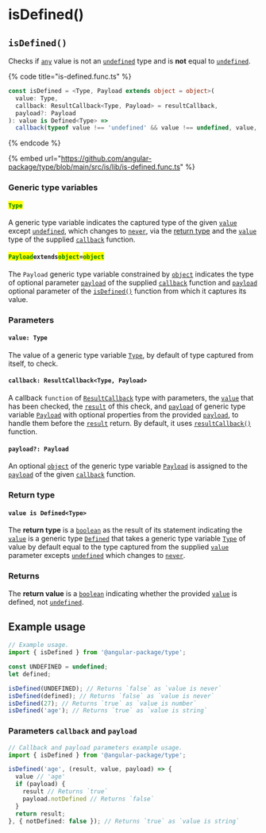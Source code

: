 # isDefined()

## `isDefined()`

Checks if [`any`](https://www.typescriptlang.org/docs/handbook/2/everyday-types.html#any) value is not an [`undefined`](https://developer.mozilla.org/en-US/docs/Glossary/undefined) type and is **not** equal to [`undefined`](https://developer.mozilla.org/en-US/docs/Glossary/undefined).

{% code title="is-defined.func.ts" %}
```typescript
const isDefined = <Type, Payload extends object = object>(
  value: Type,
  callback: ResultCallback<Type, Payload> = resultCallback,
  payload?: Payload
): value is Defined<Type> =>
  callback(typeof value !== 'undefined' && value !== undefined, value, payload);
```
{% endcode %}

{% embed url="https://github.com/angular-package/type/blob/main/src/is/lib/is-defined.func.ts" %}

### Generic type variables

#### <mark style="color:green;">**`Type`**</mark>

A generic type variable indicates the captured type of the given [`value`](isdefined.md#value-type) except [`undefined`](https://www.typescriptlang.org/docs/handbook/basic-types.html#null-and-undefined), which changes to [`never`](https://www.typescriptlang.org/docs/handbook/basic-types.html#never), via the [return type](isdefined.md#return-type) and the [`value`](../types/resultcallback.md#value-value) type of the supplied [`callback`](isdefined.md#callback-resultcallback-less-than-type-payload-greater-than) function.&#x20;

#### <mark style="color:green;">**`Payload`**</mark>**`extends`**<mark style="color:green;">**`object`**</mark>**`=`**<mark style="color:green;">**`object`**</mark>

The `Payload` generic type variable constrained by [`object`](https://www.typescriptlang.org/docs/handbook/basic-types.html#object) indicates the type of optional parameter [`payload`](../types/resultcallback.md#payload-payload) of the supplied [`callback`](isdefined.md#callback-resultcallback-less-than-type-payload-greater-than) function and [`payload`](isdefined.md#payload-payload) optional parameter of the [`isDefined()`](isdefined.md#isdefined) function from which it captures its value.

### Parameters

#### `value: Type`

The value of a generic type variable [`Type`](isdefined.md#type), by default of type captured from itself, to check.

#### `callback: ResultCallback<Type, Payload>`

A callback `function` of [`ResultCallback`](../types/resultcallback.md) type with parameters, the [`value`](isdefined.md#value-any) that has been checked, the [`result`](../types/resultcallback.md#result-boolean) of this check, and [`payload`](../types/resultcallback.md#payload-payload) of generic type variable [`Payload`](isdefined.md#payloadextendsobject-object) with optional properties from the provided [`payload`](isdefined.md#payload-payload), to handle them before the [`result`](../types/resultcallback.md#result-boolean) return. By default, it uses [`resultCallback()`](../helper/resultcallback.md) function.

#### `payload?: Payload`

An optional [`object`](https://developer.mozilla.org/en-US/docs/Web/JavaScript/Reference/Global\_Objects/Object) of the generic type variable [`Payload`](isdefined.md#payloadextendsobject-object) is assigned to the [`payload`](../types/resultcallback.md#payload-payload) of the given [`callback`](isdefined.md#callback-resultcallback-less-than-type-payload-greater-than) function.

### Return type

#### `value is Defined<Type>`

The **return type** is a [`boolean`](https://www.typescriptlang.org/docs/handbook/basic-types.html#boolean) as the result of its statement indicating the [`value`](isdefined.md#value-type) is a generic type [`Defined`](../types/defined.md) that takes a generic type variable [`Type`](isdefined.md#type) of value by default equal to the type captured from the supplied [`value`](isdefined.md#value-type) parameter excepts [`undefined`](https://www.typescriptlang.org/docs/handbook/basic-types.html#null-and-undefined) which changes to [`never`](https://www.typescriptlang.org/docs/handbook/basic-types.html#never).

### Returns

The **return value** is a [`boolean`](https://developer.mozilla.org/en-US/docs/Web/JavaScript/Reference/Global\_Objects/Boolean) indicating whether the provided [`value`](isdefined.md#value-type) is defined, not [`undefined`](https://developer.mozilla.org/en-US/docs/Glossary/undefined).

## Example usage

```typescript
// Example usage.
import { isDefined } from '@angular-package/type';

const UNDEFINED = undefined;
let defined;

isDefined(UNDEFINED); // Returns `false` as `value is never`
isDefined(defined); // Returns `false` as `value is never`
isDefined(27); // Returns `true` as `value is number`
isDefined('age'); // Returns `true` as `value is string`
```

### Parameters `callback` and `payload`

```typescript
// Callback and payload parameters example usage.
import { isDefined } from '@angular-package/type';

isDefined('age', (result, value, payload) => {
  value // 'age'
  if (payload) {
    result // Returns `true`
    payload.notDefined // Returns `false`
  }
  return result;
}, { notDefined: false }); // Returns `true` as `value is string`
```
